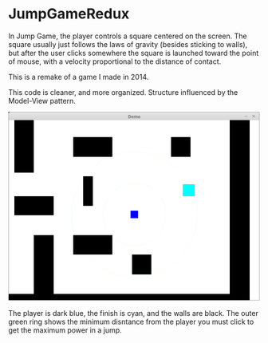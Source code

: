 # JumpGameRedux

In Jump Game, the player controls a square centered on the screen. The square usually just follows the laws of gravity (besides sticking to walls), but after the user clicks somewhere the square is launched toward the point of mouse, with a velocity proportional to the distance of contact.

This is a remake of a game I made in 2014.

This code is cleaner, and more organized. Structure influenced by the Model-View pattern.


![Raw ingame footage of player jumping](res/screenshots/in_game.png?raw=true "Jumping")

The player is dark blue, the finish is cyan, and the walls are black. The outer green ring shows the minimum disntance from the player you must click to get the maximum power in a jump.